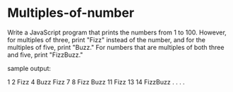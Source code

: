 # Multiples-of-number

Write a JavaScript program that prints the numbers from 1 to 100. However, for multiples of three, print "Fizz" instead of the number, and for the multiples of five, print "Buzz." For numbers that are multiples of both three and five, print "FizzBuzz."

sample output:

1
2
Fizz
4
Buzz
Fizz
7
8
Fizz
Buzz
11
Fizz
13
14
FizzBuzz
.
.
.
.

